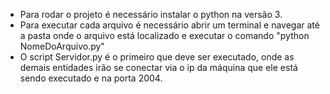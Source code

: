 * Para rodar o projeto é necessário instalar o python na versão 3. 
* Para executar cada arquivo é necessário abrir um terminal e navegar até a pasta onde o arquivo está localizado e executar o comando "python NomeDoArquivo.py"
* O script Servidor.py é o primeiro que deve ser executado, onde as demais entidades irão se conectar via o ip da máquina que ele está sendo executado e na porta 2004.